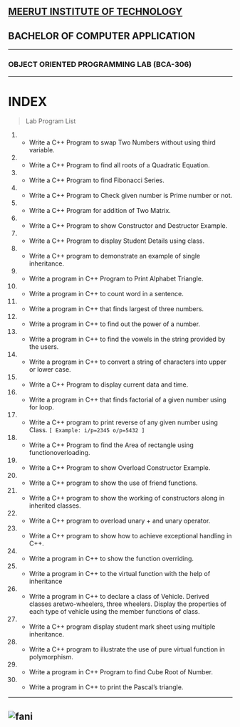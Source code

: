 [MEERUT INSTITUTE OF TECHNOLOGY](https://mitmeerut.ac.in/)
---
## BACHELOR OF COMPUTER APPLICATION
---
### OBJECT ORIENTED PROGRAMMING LAB (BCA-306)
---
# INDEX
> Lab Program List
                
1. * Write a C++ Program to swap Two Numbers without using third variable.
2. * Write a C++ Program to find all roots of a Quadratic Equation.
3. * Write a C++ Program to find Fibonacci Series.
4. * Write a C++ Program to Check given number is Prime number or not.
5. * Write a C++ Program for addition of Two Matrix.
6. * Write a C++ Program to show Constructor and Destructor Example.
7. * Write a C++ Program to display Student Details using class.
8. * Write a C++ program to demonstrate an example of single inheritance.
9. * Write a program in C++ Program to Print Alphabet Triangle. 
10. * Write a program in C++ to count word in a sentence.
11. * Write a program in C++ that finds largest of three numbers.
12. * Write a program in C++ to find out the power of a number.
13. * Write a program in C++ to find the vowels in the string provided by the users.
14. * Write a program in C++ to convert a string of characters into upper or lower case.
15. * Write a C++ Program to display current data and time.
16. * Write a program in C++ that finds factorial of a given number using for loop.
17. * Write a C++ program to print reverse of any given number using Class. 
           `[ Example: i/p=2345 o/p=5432 ]`
18. * Write a C++ Program to find the Area of rectangle using functionoverloading.
19. * Write a C++ Program to show Overload Constructor Example.
20. * Write a C++ program to show the use of friend functions.
21. * Write a C++ program to show the working of constructors along in inherited classes.
22. * Write a C++ program to overload unary + and unary operator.
23. * Write a C++ program to show how to achieve exceptional handling in C++.
24. * Write a program in C++ to show the function overriding.
25. * Write a program in C++ to the virtual function with the help of inheritance
26. * Write a program in C++ to declare a class of Vehicle. Derived classes aretwo-wheelers, three wheelers. Display the properties of each type of vehicle using the member functions of class.
27. * Write a C++ program display student mark sheet using multiple inheritance.
28. * Write a C++ program to illustrate the use of pure virtual function in polymorphism.
29. * Write a program in C++ Program to find Cube Root of Number.
30. * Write a program in C++ to print the Pascal’s triangle.
---
![fani](https://th.bing.com/th/id/R.f0c6c10d8450b334a057434c148a1ba5?rik=Q1wJS87A%2b8Ouzw&riu=http%3a%2f%2fmedia.giphy.com%2fmedia%2fyYSSBtDgbbRzq%2fgiphy.gif&ehk=sQ1c2nQdCY%2b9UaceO%2fGxmxajt4tLel5X43QMg15LaHY%3d&risl=1&pid=ImgRaw&r=0)
---